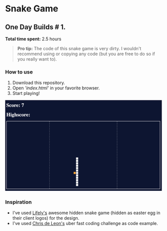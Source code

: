 # Snake Game

## One Day Builds **# 1.**

**Total time spent:** 2.5 hours

> **Pro tip:** The code of this snake game is very dirty. I wouldn't recommend using or copying any code (but you are free to do so if you really want to).

### How to use
1. Download this repository.
2. Open *'index.html'* in your favorite browser.
3. Start playing!

![Snake project preview](screenshot.png)

### Inspiration
- I've used [Lifely's](https://lifely.nl/) awesome hidden snake game (hidden as easter egg in their client logos) for the design.
- I've used [Chris de Leon's](https://www.youtube.com/watch?v=xGmXxpIj6vs) uber fast coding challenge as code example.